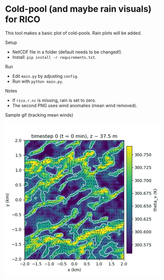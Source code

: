Cold-pool (and maybe rain visuals) for RICO
=============================

This tool makes a basic plot of cold-pools. Rain plots will be added. 

Setup
- NetCDF file in a folder (default needs to be changed!).
- Install: `pip install -r requirements.txt`.

Run
- Edit `main.py` by adjusting `config`.
- Run with `python main.py`.

Notes
- If `rico.r.nc` is missing, rain is set to zero.
- The second PNG uses wind anomalies (mean wind removed).

Sample gif (tracking mean winds)

![Cold pools tracking](cold_pools_sample.gif)
